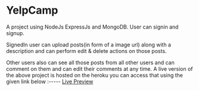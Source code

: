 # YelpCamp
A project using NodeJs ExpressJs and MongoDB.
User can signin and signup.

SignedIn user can upload posts(in form of a image url) along with a description
and can perform edit & delete actions on those posts.

Other users also can see all those posts from all other users and can comment on them 
and can edit their comments at any time.
A live version of the above project is hosted on the heroku you can access that using the given link below
:-----
<a href="https://yelpwebcamp.herokuapp.com">Live Preview</a>
